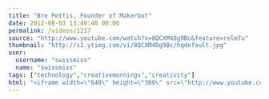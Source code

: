 ```yaml
---
title: "Bre Pettis, Founder of Makerbot"
date: 2012-08-03 13:49:48 00:00
permalink: /videos/1217
source: "http://www.youtube.com/watch?v=8QCXM4Og9Bc&feature=relmfu"
thumbnail: "http://i1.ytimg.com/vi/8QCXM4Og9Bc/hqdefault.jpg"
user:
  username: "swissmiss"
  name: "swissmiss"
tags: ["technology","creativemornings","creativity"]
html: "<iframe width=\"640\" height=\"360\" src=\"http://www.youtube.com/embed/8QCXM4Og9Bc?wmode=transparent&fs=1&feature=oembed\" frameborder=\"0\" allowfullscreen></iframe>"
---
```


